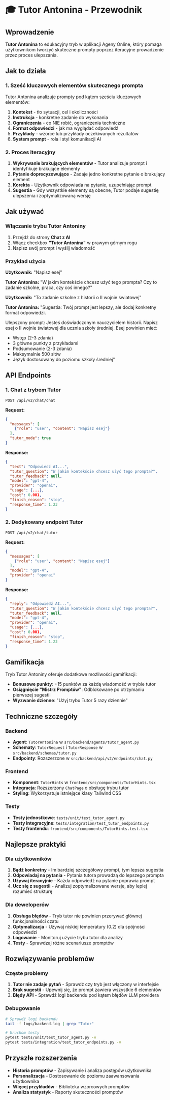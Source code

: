 # 🎓 Tutor Antonina - Przewodnik

## Wprowadzenie

**Tutor Antonina** to edukacyjny tryb w aplikacji Ageny Online, który pomaga użytkownikom tworzyć skuteczne prompty poprzez iteracyjne prowadzenie przez proces ulepszania.

## Jak to działa

### 1. Sześć kluczowych elementów skutecznego prompta

Tutor Antonina analizuje prompty pod kątem sześciu kluczowych elementów:

1. **Kontekst** - tło sytuacji, cel i okoliczności
2. **Instrukcja** - konkretne zadanie do wykonania
3. **Ograniczenia** - co NIE robić, ograniczenia techniczne
4. **Format odpowiedzi** - jak ma wyglądać odpowiedź
5. **Przykłady** - wzorce lub przykłady oczekiwanych rezultatów
6. **System prompt** - rola i styl komunikacji AI

### 2. Proces iteracyjny

1. **Wykrywanie brakujących elementów** - Tutor analizuje prompt i identyfikuje brakujące elementy
2. **Pytanie doprecyzowujące** - Zadaje jedno konkretne pytanie o brakujący element
3. **Korekta** - Użytkownik odpowiada na pytanie, uzupełniając prompt
4. **Sugestia** - Gdy wszystkie elementy są obecne, Tutor podaje sugestię ulepszenia i zoptymalizowaną wersję

## Jak używać

### Włączanie trybu Tutor Antoniny

1. Przejdź do strony **Chat z AI**
2. Włącz checkbox **"Tutor Antonina"** w prawym górnym rogu
3. Napisz swój prompt i wyślij wiadomość

### Przykład użycia

**Użytkownik:** "Napisz esej"

**Tutor Antonina:** "W jakim kontekście chcesz użyć tego prompta? Czy to zadanie szkolne, praca, czy coś innego?"

**Użytkownik:** "To zadanie szkolne z historii o II wojnie światowej"

**Tutor Antonina:** "Sugestia: Twój prompt jest lepszy, ale dodaj konkretny format odpowiedzi.

Ulepszony prompt: 
Jesteś doświadczonym nauczycielem historii. Napisz esej o II wojnie światowej dla ucznia szkoły średniej. Esej powinien mieć:
- Wstęp (2-3 zdania)
- 3 główne punkty z przykładami
- Podsumowanie (2-3 zdania)
- Maksymalnie 500 słów
- Język dostosowany do poziomu szkoły średniej"

## API Endpoints

### 1. Chat z trybem Tutor

```http
POST /api/v2/chat/chat
```

**Request:**
```json
{
  "messages": [
    {"role": "user", "content": "Napisz esej"}
  ],
  "tutor_mode": true
}
```

**Response:**
```json
{
  "text": "Odpowiedź AI...",
  "tutor_question": "W jakim kontekście chcesz użyć tego prompta?",
  "tutor_feedback": null,
  "model": "gpt-4",
  "provider": "openai",
  "usage": {...},
  "cost": 0.001,
  "finish_reason": "stop",
  "response_time": 1.23
}
```

### 2. Dedykowany endpoint Tutor

```http
POST /api/v2/chat/tutor
```

**Request:**
```json
{
  "messages": [
    {"role": "user", "content": "Napisz esej"}
  ],
  "model": "gpt-4",
  "provider": "openai"
}
```

**Response:**
```json
{
  "reply": "Odpowiedź AI...",
  "tutor_question": "W jakim kontekście chcesz użyć tego prompta?",
  "tutor_feedback": null,
  "model": "gpt-4",
  "provider": "openai",
  "usage": {...},
  "cost": 0.001,
  "finish_reason": "stop",
  "response_time": 1.23
}
```

## Gamifikacja

Tryb Tutor Antoniny oferuje dodatkowe możliwości gamifikacji:

- **Bonusowe punkty**: +15 punktów za każdą wiadomość w trybie tutor
- **Osiągnięcie "Mistrz Promptów"**: Odblokowane po otrzymaniu pierwszej sugestii
- **Wyzwanie dzienne**: "Użyj trybu Tutor 5 razy dziennie"

## Techniczne szczegóły

### Backend

- **Agent**: `TutorAntonina` w `src/backend/agents/tutor_agent.py`
- **Schematy**: `TutorRequest` i `TutorResponse` w `src/backend/schemas/tutor.py`
- **Endpointy**: Rozszerzone w `src/backend/api/v2/endpoints/chat.py`

### Frontend

- **Komponent**: `TutorHints` w `frontend/src/components/TutorHints.tsx`
- **Integracja**: Rozszerzony `ChatPage` o obsługę trybu tutor
- **Styling**: Wykorzystuje istniejące klasy Tailwind CSS

### Testy

- **Testy jednostkowe**: `tests/unit/test_tutor_agent.py`
- **Testy integracyjne**: `tests/integration/test_tutor_endpoints.py`
- **Testy frontendu**: `frontend/src/components/TutorHints.test.tsx`

## Najlepsze praktyki

### Dla użytkowników

1. **Bądź konkretny** - Im bardziej szczegółowy prompt, tym lepsza sugestia
2. **Odpowiadaj na pytania** - Pytania tutora prowadzą do lepszego prompta
3. **Używaj iteracyjnie** - Każda odpowiedź na pytanie poprawia prompt
4. **Ucz się z sugestii** - Analizuj zoptymalizowane wersje, aby lepiej rozumieć strukturę

### Dla deweloperów

1. **Obsługa błędów** - Tryb tutor nie powinien przerywać głównej funkcjonalności czatu
2. **Optymalizacja** - Używaj niskiej temperatury (0.2) dla spójności odpowiedzi
3. **Logowanie** - Monitoruj użycie trybu tutor dla analizy
4. **Testy** - Sprawdzaj różne scenariusze promptów

## Rozwiązywanie problemów

### Częste problemy

1. **Tutor nie zadaje pytań** - Sprawdź czy tryb jest włączony w interfejsie
2. **Brak sugestii** - Upewnij się, że prompt zawiera wszystkie 6 elementów
3. **Błędy API** - Sprawdź logi backendu pod kątem błędów LLM providera

### Debugowanie

```bash
# Sprawdź logi backendu
tail -f logs/backend.log | grep "Tutor"

# Uruchom testy
pytest tests/unit/test_tutor_agent.py -v
pytest tests/integration/test_tutor_endpoints.py -v
```

## Przyszłe rozszerzenia

- **Historia promptów** - Zapisywanie i analiza postępów użytkownika
- **Personalizacja** - Dostosowanie do poziomu zaawansowania użytkownika
- **Więcej przykładów** - Biblioteka wzorcowych promptów
- **Analiza statystyk** - Raporty skuteczności promptów 